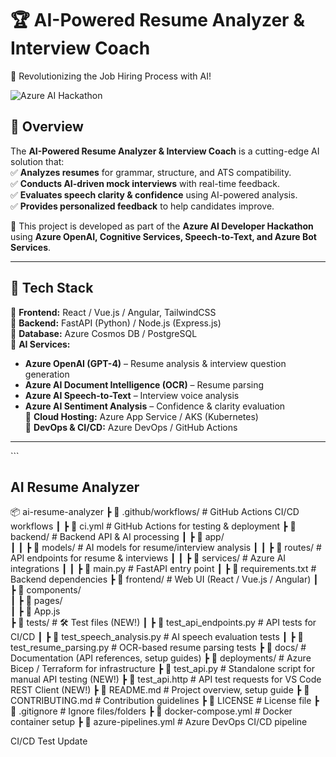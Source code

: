 # 🏆 AI-Powered Resume Analyzer & Interview Coach
🚀 Revolutionizing the Job Hiring Process with AI!

![Azure AI Hackathon](https://your-thumbnail-image-url.com)  

## 📌 Overview  
The **AI-Powered Resume Analyzer & Interview Coach** is a cutting-edge AI solution that:  
✅ **Analyzes resumes** for grammar, structure, and ATS compatibility.  
✅ **Conducts AI-driven mock interviews** with real-time feedback.  
✅ **Evaluates speech clarity & confidence** using AI-powered analysis.  
✅ **Provides personalized feedback** to help candidates improve.  

🎯 This project is developed as part of the **Azure AI Developer Hackathon** using **Azure OpenAI, Cognitive Services, Speech-to-Text, and Azure Bot Services**.  

---

## 🚀 Tech Stack  
🔹 **Frontend:** React / Vue.js / Angular, TailwindCSS  
🔹 **Backend:** FastAPI (Python) / Node.js (Express.js)  
🔹 **Database:** Azure Cosmos DB / PostgreSQL  
🔹 **AI Services:**  
  - **Azure OpenAI (GPT-4)** – Resume analysis & interview question generation  
  - **Azure AI Document Intelligence (OCR)** – Resume parsing  
  - **Azure AI Speech-to-Text** – Interview voice analysis  
  - **Azure AI Sentiment Analysis** – Confidence & clarity evaluation  
🔹 **Cloud Hosting:** Azure App Service / AKS (Kubernetes)  
🔹 **DevOps & CI/CD:** Azure DevOps / GitHub Actions  

---
\```

## AI Resume Analyzer 
📦 ai-resume-analyzer
 ┣ 📂 .github/workflows/            # GitHub Actions CI/CD workflows
 ┃ ┣ 📜 ci.yml                       # GitHub Actions for testing & deployment
 ┣ 📂 backend/                        # Backend API & AI processing
 ┃ ┣ 📂 app/                          
 ┃ ┃ ┣ 📂 models/                    # AI models for resume/interview analysis
 ┃ ┃ ┣ 📂 routes/                    # API endpoints for resume & interviews
 ┃ ┃ ┣ 📂 services/                  # Azure AI integrations
 ┃ ┃ ┣ 📜 main.py                     # FastAPI entry point
 ┃ ┣ 📜 requirements.txt              # Backend dependencies
 ┣ 📂 frontend/                        # Web UI (React / Vue.js / Angular)
 ┃ ┣ 📂 components/                   
 ┃ ┣ 📂 pages/                        
 ┃ ┣ 📜 App.js                        
 ┣ 📂 tests/                           # 🛠️ Test files (NEW!)
 ┃ ┣ 📜 test_api_endpoints.py          # API tests for CI/CD
 ┃ ┣ 📜 test_speech_analysis.py        # AI speech evaluation tests
 ┃ ┣ 📜 test_resume_parsing.py         # OCR-based resume parsing tests
 ┣ 📂 docs/                             # Documentation (API references, setup guides)
 ┣ 📂 deployments/                      # Azure Bicep / Terraform for infrastructure
 ┣ 📜 test_api.py                       # Standalone script for manual API testing (NEW!)
 ┣ 📜 test_api.http                      # API test requests for VS Code REST Client (NEW!)
 ┣ 📜 README.md                         # Project overview, setup guide
 ┣ 📜 CONTRIBUTING.md                   # Contribution guidelines
 ┣ 📜 LICENSE                           # License file
 ┣ 📜 .gitignore                        # Ignore files/folders
 ┣ 📜 docker-compose.yml                 # Docker container setup
 ┣ 📜 azure-pipelines.yml                # Azure DevOps CI/CD pipeline

CI/CD Test Update

